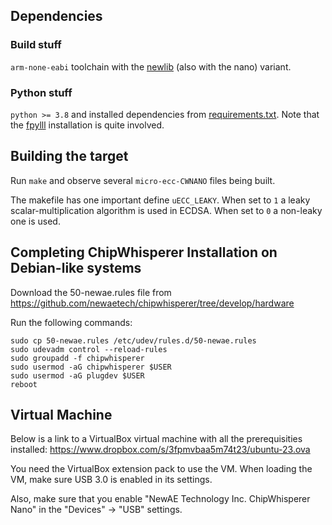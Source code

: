 ## Dependencies

### Build stuff

`arm-none-eabi` toolchain with the [newlib](https://sourceware.org/newlib/) (also with the nano) variant.

### Python stuff

`python >= 3.8` and installed dependencies from [requirements.txt](/requirements.txt).
Note that the [fpylll](https://github.com/fplll/fpylll) installation is quite involved.

## Building the target

Run `make` and observe several `micro-ecc-CWNANO` files being built.

The makefile has one important define `uECC_LEAKY`. When set to `1` a leaky
scalar-multiplication algorithm is used in ECDSA. When set to `0` a non-leaky one
is used.

## Completing ChipWhisperer Installation on Debian-like systems
Download the 50-newae.rules file from https://github.com/newaetech/chipwhisperer/tree/develop/hardware

Run the following commands: 

    sudo cp 50-newae.rules /etc/udev/rules.d/50-newae.rules
    sudo udevadm control --reload-rules
    sudo groupadd -f chipwhisperer
    sudo usermod -aG chipwhisperer $USER
    sudo usermod -aG plugdev $USER
    reboot

## Virtual Machine

Below is a link to a VirtualBox virtual machine with all the prerequisities installed: 
https://www.dropbox.com/s/3fpmvbaa5m74t23/ubuntu-23.ova

You need the VirtualBox extension pack to use the VM.
When loading the VM, make sure USB 3.0 is enabled in its settings.

Also, make sure that you enable "NewAE Technology Inc. ChipWhisperer Nano" in the "Devices" -> "USB"
settings.
